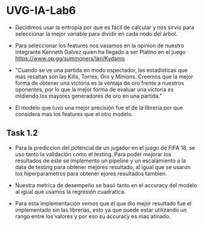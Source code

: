 # UVG-IA-Lab6

- Decidimos usar la entropía por que es fácil de calcular y nos sirvio para seleccionar la mejor variable para dividir en cada nodo del árbol.

- Para seleccionar los features nos vasamos en la opinion de nuestro integrante Kenneth Galvez quien ha llegado a ser Platino en el juego https://www.op.gg/summoners/lan/Kydamo

- "Cuando se ve una partida en modo espectador, las estadisticas que mas resaltan son las Kills, Torres, Oro y Minions. Creemos que la mejor forma de obtener una victoria es la ventaja de oro frente a nuestros oponentes, por lo que la mejor forma de evaluar una victoria es midiendo los mayores generadores de oro en una partida."

- El modelo que tuvo una mejor precisión fue el de la libreria por que considera mas los features que el otro modelo. 


## Task 1.2

- Para la prediccion del potencial de un jugador en el juego de FIFA 18, se uso tanto la validación como el testing. Para poder mejorar los resultados de este se implemento un pipeline y un escalamiento a la data de testing para obtener mejores resultado, al igual que se usaron los hiperparametros para obtener ejores resultados tambien.

- Nuestra metrica de desempeño se basó tanto en el accuracy del modelo al igual que usamos la regresión cuadratica. 

- Para esta implementación vemos que el que dio mejor resultado fue el implementado sin las librerias, esto ya que puede estar utilizando un rango entre los valores y por eso su accuracy es mas atinado. 


